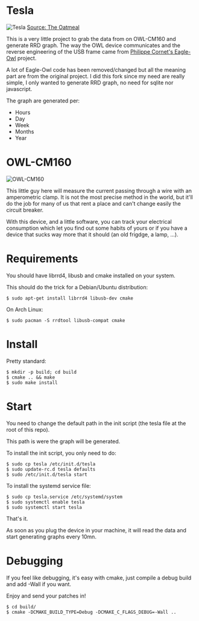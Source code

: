 # Tesla

![Tesla](./img/tesla_edison_oatmeal.jpg "Tesla")
[Source: The Oatmeal](http://theoatmeal.com/)

This is a very little project to grab the data from on OWL-CM160 and generate
RRD graph.  The way the OWL device communicates and the reverse engineering of
the USB frame came from
[Philippe Cornet's Eagle-Owl](https://github.com/cornetp/eagle-owl) project.

A lot of Eagle-Owl code has been removed/changed but all the meaning part are
from the original project.  I did this fork since my need are really simple, I
only wanted to generate RRD graph, no need for sqlite nor javascript.

The graph are generated per:

- Hours
- Day
- Week
- Months
- Year

# OWL-CM160

![OWL-CM160](./img/owl_cm160.jpg "OWL-CM160")

This little guy here will measure the current passing through a wire with an
amperometric clamp.
It is not the most precise method in the world, but it'll do the job for many
of us that rent a place and can't change easily the circuit breaker.

With this device, and a little software, you can track your electrical
consumption which let you find out some habits of yours or if you have a device
that sucks way more that it should (an old frigdge, a lamp, ...).

# Requirements

You should have librrd4, libusb and cmake installed on your system.

This should do the trick for a Debian/Ubuntu distribution:

    $ sudo apt-get install librrd4 libusb-dev cmake

On Arch Linux:

    $ sudo pacman -S rrdtool libusb-compat cmake

# Install

Pretty standard:

    $ mkdir -p build; cd build
    $ cmake .. && make
    $ sudo make install

# Start

You need to change the default path in the init script (the tesla file at the
root of this repo).

This path is were the graph will be generated.

To install the init script, you only need to do:

    $ sudo cp tesla /etc/init.d/tesla
    $ sudo update-rc.d tesla defaults
    $ sudo /etc/init.d/tesla start

To install the systemd service file:

    $ sudo cp tesla.service /etc/systemd/system
    $ sudo systemctl enable tesla
    $ sudo systemctl start tesla

That's it.

As soon as you plug the device in your machine, it will read the data and start
generating graphs every 10mn.

# Debugging

If you feel like debugging, it's easy with cmake, just compile a debug build
and add -Wall if you want.

Enjoy and send your patches in!

    $ cd build/
    $ cmake -DCMAKE_BUILD_TYPE=Debug -DCMAKE_C_FLAGS_DEBUG=-Wall ..

